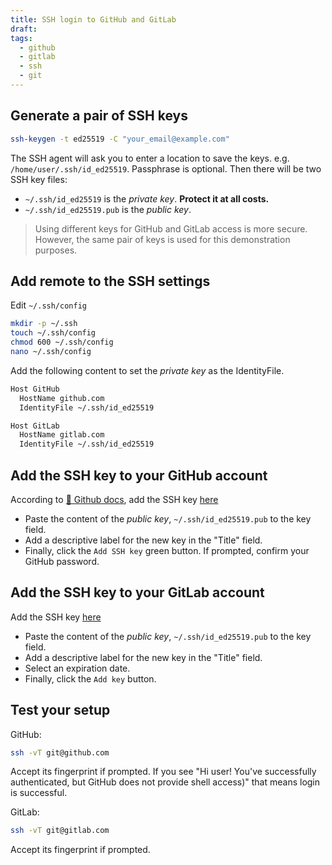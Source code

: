 ```yaml
---
title: SSH login to GitHub and GitLab
draft:
tags:
  - github
  - gitlab
  - ssh
  - git
---
```

## Generate a pair of SSH keys

```sh
ssh-keygen -t ed25519 -C "your_email@example.com"
```

The SSH agent will ask you to enter a location to save the keys. e.g. `/home/user/.ssh/id_ed25519`. Passphrase is optional.
Then there will be two SSH key files:

- `~/.ssh/id_ed25519` is the *private key*. **Protect it at all costs.**
- `~/.ssh/id_ed25519.pub` is the *public key*.

> Using different keys for GitHub and GitLab access is more secure. However, the same pair of keys is used for this demonstration purposes.

## Add remote to the SSH settings

Edit `~/.ssh/config`

```sh
mkdir -p ~/.ssh
touch ~/.ssh/config
chmod 600 ~/.ssh/config
nano ~/.ssh/config
```

Add the following content to set the *private key* as the IdentityFile.

```txt title="~/.ssh/config"
Host GitHub
  HostName github.com
  IdentityFile ~/.ssh/id_ed25519

Host GitLab
  HostName gitlab.com
  IdentityFile ~/.ssh/id_ed25519
```

## Add the SSH key to your GitHub account

According to [📖 Github docs](https://docs.github.com/en/github/authenticating-to-github/adding-a-new-ssh-key-to-your-github-account), add the SSH key [here](https://github.com/settings/keys)

- Paste the content of the *public key*, `~/.ssh/id_ed25519.pub` to the key field.
- Add a descriptive label for the new key in the "Title" field.
- Finally, click the `Add SSH key` green button. If prompted, confirm your GitHub password.

## Add the SSH key to your GitLab account

Add the SSH key [here](https://gitlab.com/-/profile/keys)

- Paste the content of the *public key*, `~/.ssh/id_ed25519.pub` to the key field.
- Add a descriptive label for the new key in the "Title" field.
- Select an expiration date.
- Finally, click the `Add key` button.

## Test your setup

GitHub:

```sh
ssh -vT git@github.com
```

Accept its fingerprint if prompted. If you see "Hi user! You've successfully authenticated, but GitHub does not provide shell access)" that means login is successful.

GitLab:

```sh
ssh -vT git@gitlab.com
```

Accept its fingerprint if prompted.
